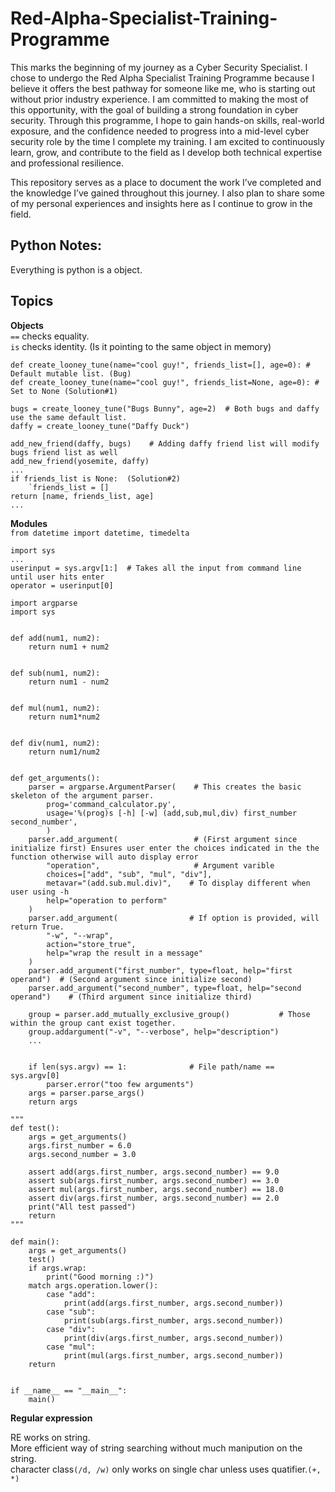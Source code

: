 # Red-Alpha-Specialist-Training-Programme

This marks the beginning of my journey as a Cyber Security Specialist. I chose to undergo the Red Alpha Specialist Training Programme because I believe it offers the best pathway for someone like me, who is starting out without prior industry experience. I am committed to making the most of this opportunity, with the goal of building a strong foundation in cyber security. Through this programme, I hope to gain hands-on skills, real-world exposure, and the confidence needed to progress into a mid-level cyber security role by the time I complete my training. I am excited to continuously learn, grow, and contribute to the field as I develop both technical expertise and professional resilience.

This repository serves as a place to document the work I’ve completed and the knowledge I’ve gained throughout this journey. I also plan to share some of my personal experiences and insights here as I continue to grow in the field.

## Python Notes:  
Everything is python is a object.  
## Topics
**Objects**  
`==` checks equality.    
`is` checks identity. (Is it pointing to the same object in memory)
```
def create_looney_tune(name="cool guy!", friends_list=[], age=0): # Default mutable list. (Bug)
def create_looney_tune(name="cool guy!", friends_list=None, age=0): # Set to None (Solution#1)

bugs = create_looney_tune("Bugs Bunny", age=2)  # Both bugs and daffy use the same default list.  
daffy = create_looney_tune("Daffy Duck")

add_new_friend(daffy, bugs)    # Adding daffy friend list will modify bugs friend list as well  
add_new_friend(yosemite, daffy)
...
if friends_list is None:  (Solution#2)
    `friends_list = []  
return [name, friends_list, age]
...  
```
**Modules**  
`from datetime import datetime, timedelta`
```
import sys
...
userinput = sys.argv[1:]  # Takes all the input from command line until user hits enter
operator = userinput[0]
```
```
import argparse
import sys


def add(num1, num2):
    return num1 + num2


def sub(num1, num2):
    return num1 - num2


def mul(num1, num2):
    return num1*num2


def div(num1, num2):
    return num1/num2


def get_arguments():
    parser = argparse.ArgumentParser(    # This creates the basic skeleton of the argument parser.
        prog='command_calculator.py',
        usage='%(prog)s [-h] [-w] (add,sub,mul,div) first_number second_number',
        )    
    parser.add_argument(                 # (First argument since initialize first) Ensures user enter the choices indicated in the the function otherwise will auto display error
        "operation",                     # Argument varible
        choices=["add", "sub", "mul", "div"],
        metavar="(add.sub.mul.div)",    # To display different when user using -h
        help="operation to perform"
    )
    parser.add_argument(                # If option is provided, will return True.
        "-w", "--wrap",
        action="store_true",
        help="wrap the result in a message"
    )
    parser.add_argument("first_number", type=float, help="first operand")  # (Second argument since initialize second)
    parser.add_argument("second_number", type=float, help="second operand")    # (Third argument since initialize third)

    group = parser.add_mutually_exclusive_group()           # Those within the group cant exist together.
    group.addargument("-v", "--verbose", help="description")       
    ...
    

    if len(sys.argv) == 1:              # File path/name == sys.argv[0]
        parser.error("too few arguments")
    args = parser.parse_args()
    return args

"""
def test():
    args = get_arguments()
    args.first_number = 6.0
    args.second_number = 3.0

    assert add(args.first_number, args.second_number) == 9.0
    assert sub(args.first_number, args.second_number) == 3.0
    assert mul(args.first_number, args.second_number) == 18.0
    assert div(args.first_number, args.second_number) == 2.0
    print("All test passed")
    return
"""

def main():
    args = get_arguments()
    test()
    if args.wrap:
        print("Good morning :)")
    match args.operation.lower():
        case "add":
            print(add(args.first_number, args.second_number))
        case "sub":
            print(sub(args.first_number, args.second_number))
        case "div":
            print(div(args.first_number, args.second_number))
        case "mul":
            print(mul(args.first_number, args.second_number))
    return


if __name__ == "__main__":
    main()
```
**Regular expression**

RE works on string.  
More efficient way of string searching without much manipution on the string.  
character class`(/d, /w)` only works on single char unless uses quatifier.`(+, *)`
